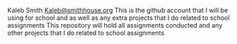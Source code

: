 Kaleb Smith
Kaleb@smithhouse.org
This is the github account that I will be using for school and as well as any extra projects that I do related to school assignments
This repository will hold all assignments conducted and any other projects that I do related to school assignments 
